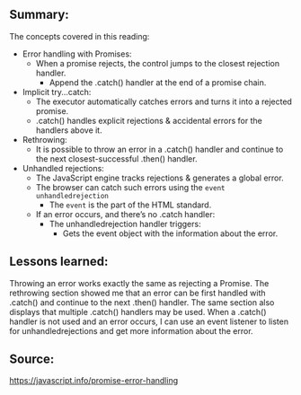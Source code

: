 ## Summary:
The concepts covered in this reading:

* Error handling with Promises:
    * When a promise rejects, the control jumps to the closest rejection handler. 
        * Append the .catch() handler at the end of a promise chain.
* Implicit try...catch:
    * The executor automatically catches errors and turns it into a rejected promise.
    * .catch() handles explicit rejections & accidental errors for the handlers above it.
* Rethrowing:
    * It is possible to throw an error in a .catch() handler and continue to the next closest-successful .then() handler.
* Unhandled rejections:
    * The JavaScript engine tracks rejections & generates a global error.
    * The browser can catch such errors using the `event` `unhandledrejection`
        * The `event` is the part of the HTML standard.
    * If an error occurs, and there’s no .catch handler:
        * The unhandledrejection handler triggers:
            * Gets the event object with the information about the error.

## Lessons learned:
Throwing an error works exactly the same as rejecting a Promise. The rethrowing section showed me that an error can be first handled with .catch() and continue to the next .then() handler. The same section also displays that multiple .catch() handlers may be used. 
When a .catch() handler is not used and an error occurs, I can use an event listener to listen for unhandledrejections and get more information about the error.

## Source:
https://javascript.info/promise-error-handling
